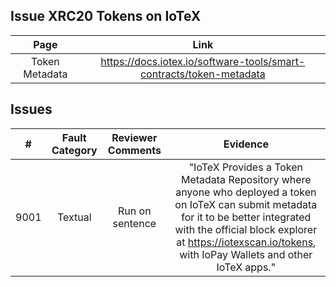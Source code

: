 
## Issue XRC20 Tokens on IoTeX
| Page        | Link           |
| :-------------: | :-------------:  | 
| Token Metadata    | https://docs.iotex.io/software-tools/smart-contracts/token-metadata |


## Issues
| #  | Fault Category | Reviewer Comments | Evidence |
| :--: | :--: | :--: | :--: |
| 9001 | Textual | Run on sentence | "IoTeX Provides a Token Metadata Repository where anyone who deployed a token on IoTeX can submit metadata for it to be better integrated with the official block explorer at https://iotexscan.io/tokens, with IoPay Wallets and other IoTeX apps." |
